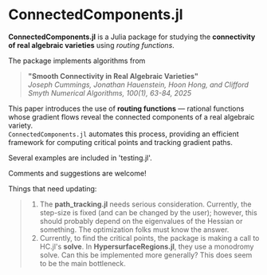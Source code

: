 # ConnectedComponents.jl

**ConnectedComponents.jl** is a Julia package for studying the **connectivity of real algebraic varieties** using *routing functions*.  

The package implements algorithms from  
> **"Smooth Connectivity in Real Algebraic Varieties"**  
> *Joseph Cummings, Jonathan Hauenstein, Hoon Hong, and Clifford Smyth*
> *Numerical Algorithms, 100(1), 63-84, 2025*

This paper introduces the use of **routing functions** — rational functions whose gradient flows reveal the connected components of a real algebraic variety.  
`ConnectedComponents.jl` automates this process, providing an efficient framework for computing critical points and tracking gradient paths.

Several examples are included in 'testing.jl'. 

Comments and suggestions are welcome!

Things that need updating:
> 1) The **path_tracking.jl** needs serious consideration. Currently, the step-size is fixed (and can be changed by the user); however, this should probably depend on the eigenvalues of the Hessian or something. The optimization folks must know the answer.
> 2) Currently, to find the critical points, the package is making a call to HC.jl's **solve**. In **HypersurfaceRegions.jl**, they use a monodromy solve. Can this be implemented more generally? This does seem to be the main bottleneck.
